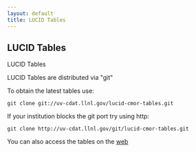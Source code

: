 ```yaml
---
layout: default
title: LUCID Tables
---
```


##  LUCID Tables

LUCID Tables

LUCID Tables are distributed via "git"

To obtain the latest tables use:

    git clone git://uv-cdat.llnl.gov/lucid-cmor-tables.git

If your institution blocks the git port try using http:

    git clone http://uv-cdat.llnl.gov/git/lucid-cmor-tables.git

You can also access the tables on the [web]()

